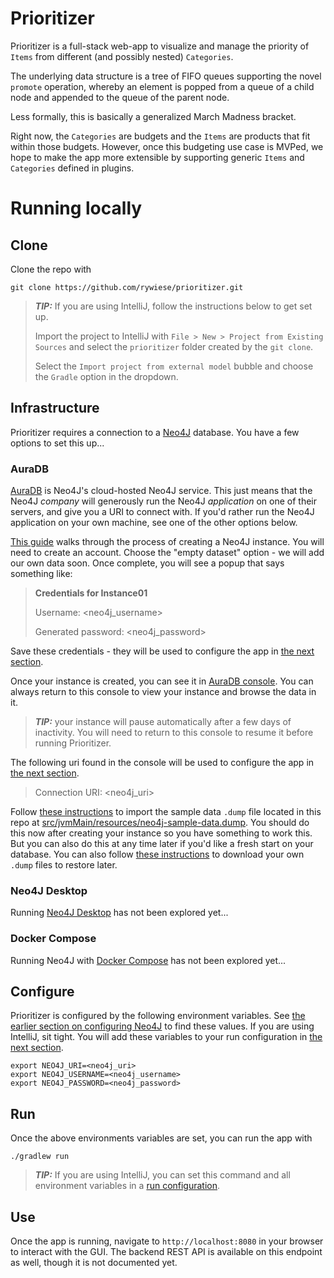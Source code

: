 # Prioritizer
Prioritizer is a full-stack web-app to visualize and manage the priority of `Items` from different (and possibly nested)
`Categories`.

The underlying data structure is a tree of FIFO queues supporting the novel `promote` operation, whereby an element is
popped from a queue of a child node and appended to the queue of the parent node.

Less formally, this is basically a generalized March Madness bracket.

Right now, the `Categories` are budgets and the `Items` are products that fit within those budgets. However, once this
budgeting use case is MVPed, we hope to make the app more extensible by supporting generic `Items` and `Categories`
defined in plugins.

# Running locally

## Clone
Clone the repo with
```
git clone https://github.com/rywiese/prioritizer.git
```

> **_TIP:_**  If you are using IntelliJ, follow the instructions below to get set up.
> 
> Import the project to IntelliJ with `File > New > Project from Existing Sources` and select the `prioritizer` folder
> created by the `git clone`.
> 
> Select the `Import project from external model` bubble and choose the `Gradle` option in the dropdown.

## Infrastructure
Prioritizer requires a connection to a [Neo4J](https://neo4j.com/) database. You have a few options to set this up...

### AuraDB
[AuraDB](https://neo4j.com/cloud/platform/aura-graph-database/) is Neo4J's cloud-hosted Neo4J service. This just means
that the Neo4J _company_ will generously run the Neo4J _application_ on one of their servers, and give you a URI to
connect with. If you'd rather run the Neo4J application on your own machine, see one of the other options below.

[This guide](https://neo4j.com/docs/aura/auradb/getting-started/create-database/) walks through the process of creating
a Neo4J instance. You will need to create an account. Choose the "empty dataset" option - we will add our own data soon.
Once complete, you will see a popup that says something like:

> **Credentials for Instance01**
> 
> Username: <neo4j_username>
> 
> Generated password: <neo4j_password>

Save these credentials - they will be used to configure the app in [the next section](#configure).

Once your instance is created, you can see it in [AuraDB console](https://console.neo4j.io/?product=aura-db#databases).
You can always return to this console to view your instance and browse the data in it.

> **_TIP:_** your instance will pause automatically after a few days of inactivity. You will need to return to this
> console to resume it before running Prioritizer.

The following uri found in the console will be used to configure the app in [the next section](#configure).

> Connection URI: <neo4j_uri>

Follow [these instructions](https://neo4j.com/docs/aura/auradb/importing/import-database/#_import_database) to import
the sample data `.dump` file located in this repo at
[src/jvmMain/resources/neo4j-sample-data.dump](src/jvmMain/resources/neo4j-sample-data.dump). You should do this now
after creating your instance so you have something to work this. But you can also do this at any
time later if you'd like a fresh start on your database. You can also follow
[these instructions](https://neo4j.com/docs/aura/auradb/managing-databases/backup-restore-export/) to download your own
`.dump` files to restore later.  

### Neo4J Desktop
Running [Neo4J Desktop](https://neo4j.com/download/) has not been explored yet...

### Docker Compose
Running Neo4J with [Docker Compose](https://docs.docker.com/compose/) has not been explored yet...

## Configure
Prioritizer is configured by the following environment variables. See
[the earlier section on configuring Neo4J](#infrastructure) to find these values. If you are using IntelliJ, sit tight.
You will add these variables to your run configuration in [the next section](#run).
```
export NEO4J_URI=<neo4j_uri>
export NEO4J_USERNAME=<neo4j_username>
export NEO4J_PASSWORD=<neo4j_password>
```

## Run
Once the above environments variables are set, you can run the app with
```
./gradlew run
```

> **_TIP:_**  If you are using IntelliJ, you can set this command and all environment variables in a
> [run configuration](https://www.jetbrains.com/help/idea/run-debug-gradle.html).

## Use
Once the app is running, navigate to `http://localhost:8080` in your browser to interact with the GUI. The backend REST
API is available on this endpoint as well, though it is not documented yet.
